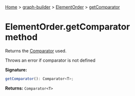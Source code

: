 [Home](./index) &gt; [graph-builder](./graph-builder.md) &gt; [ElementOrder](./graph-builder.elementorder.md) &gt; [getComparator](./graph-builder.elementorder.getcomparator.md)

# ElementOrder.getComparator method

Returns the [Comparator](./graph-builder.comparator.md) used.

Throws an error if comparator is not defined

**Signature:**
```javascript
getComparator(): Comparator<T>;
```
**Returns:** `Comparator<T>`

